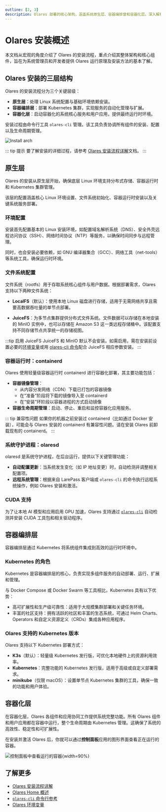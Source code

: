 ```yaml
---
outline: [2, 3]
description: Olares 部署的核心架构，涵盖系统原生层、容器编排曾和容器化层。深入解析 Olares 各层级之间的技术交互。
---
```

# Olares 安装概述 

本文档从宏观的角度介绍了 Olares 的安装流程，重点介绍其整体架构和核心组件，旨在为系统管理员和开发者提供 Olares 运行原理及安装方法的基本了解。

## Olares 安装的三层结构
Olares 的安装流程分为三个关键层级：

- **原生层**：处理 Linux 系统配置与基础环境依赖安装。
- **容器编排层**：部署 Kubernetes 集群，实现服务的自动化管理与扩展。
- **容器化层**：启动容器化的系统核心服务和用户应用，提供最终运行时环境。

安装过程由命令行工具 `olares-cli` 管理。该工具负责协调所有组件的安装、配置以及生命周期管理。

![Install arch](/images/developer/install/olares-install.png)

::: tip 提示
要了解安装的详细过程，请参考 [Olares 安装流程详解](installation-process.md)文档。
:::

## 原生层
Olares 的安装从原生层开始，确保底层 Linux 环境支持分布式存储、容器运行时和 Kubernetes 集群管理。

该层的配置涵盖核心 Linux 环境设置、文件系统初始化、容器运行时安装以及关键系统服务部署。

### 环境配置

安装首先配置基本的 Linux 安装环境，如配置域名解析系统（DNS）、安全外壳远程访问协议（SSH）、网络时间协议（NTP）等服务，以确保时间同步与远程管理。

同时，也会安装必要依赖，如 GNU 编译器集合（GCC）、网络工具（net-tools）等系统工具，确保运行时环境。

### 文件系统配置

文件系统（rootfs）用于存取系统核心组件与用户数据。根据部署需求，Olares 支持以下两种文件系统：

- **LocalFS**（默认）：使用本地 Linux 磁盘进行存储，适用于无需网络共享且需要高数据吞吐量的单节点部署。

- **JuiceFS**：为多节点集群提供分布式文件系统。文件数据可以存储在本地安装的 MinIO 实例中，也可以存储在 Amazon S3 这一类远程存储桶中。该配置支持不同存储节点共享统一的存储视图。

:::tip 启用 JuiceFS
JuiceFS 和 MinIO 默认不会安装。如需启用，需在安装前设置必要的[环境变量](environment-variables.md#juicefs)或用 [olares-cli 命令](./cli-1.12/prepare#选项)配合 JuiceFS 相应参数安装。
:::

### 容器运行时：containerd
Olares 使用轻量级容器运行时 containerd 进行容器化部署，其主要功能包括：
- **容器镜像管理**：
  - 从内容分发网络（CDN）下载已打包的容器镜像
  - 在“准备”阶段将下载的镜像导入至 containerd
  - 在“安装”环阶段以容器进程的方式启动镜像
- **容器生命周期管理**：启动、停止、重启和监控容器化应用服务。

::: tip 兼容性问题
如果你的机器之前安装过 containerd（比如通过 Docker 安装），可能会与 Olares 安装的 containerd 有兼容性问题。请在安装 Olares 前卸载现有的 containerd。
:::

### 系统守护进程：olaresd
olaresd 是系统守护进程，在后台运行，提供以下关键管理功能：
- **自动配置更新**：当系统发生变化（如 IP 地址变更）时，自动检测并调整相关配置项。
- **远程系统管理**：根据来自 LarePass 客户端或 `olares-cli` 的命令执行远程系统操作，例如 Olares 安装和激活。

### CUDA 支持
为了让本地 AI 模型和应用启用 GPU 加速，Olares 支持通过 [`olares-cli`](cli/gpu.md) 自动检测并安装 CUDA 工具包和相关驱动程序。

## 容器编排层
容器编排层通过 Kubernetes 将系统组件集成到高效的运行时环境中。

### Kubernetes 的角色
Kubernetes 是容器编排层的核心，负责实现多组件服务的自动部署、运行、扩展和管理。

与 Docker Compose 或 Docker Swarm 等工具相比，Kubernetes 具有以下优势：
- 高可扩展性和生产级可靠性：适用于大规模集群部署和关键任务环境。
- 丰富的社区支持：拥有活跃的社区和丰富的生态系统，可通过 Helm Charts、Operators 和自定义资源定义（CRDs）集成各种应用程序。

### Olares 支持的 Kubernetes 版本
Olares 支持以下 Kubernetes 部署方式：
- **K3s**（默认）：轻量级 Kubernetes 发行版，可优化本地硬件上的资源利用效率。
- **Kubernetes**：完整功能的 Kubernetes 发行版，适用于高级或自定义部署需求。
- **minikube**（仅限 macOS）：设置单节点 Kubernetes 集群的工具，确保一致的功能和用户体验。

## 容器化层

在容器化层，Olares 各组件和应用协同工作提供系统完整功能。所有 Olares 组件和用户应用都在容器中运行，整个生命周期由 Kubernetes 管理。这确保了系统的高效性、稳定性和可扩展性。

在安装并激活 Olares 后，你就可以通过**控制面板**应用的图形界面查看正在运行的容器。

![控制面板中查看运行的容器](/images/developer/install/running-pods.png#bordered){width=90%}

## 了解更多

- [Olares 安装流程详解](installation-process.md)
- [Olares Home 概述](olares-home.md)
- [`olares-cli` 命令行参考](cli/olares-cli.md)
- [Olares 环境变量](environment-variables.md)